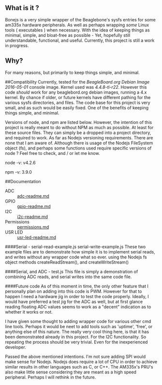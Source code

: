 ## What is it ?
Bonejs is a very simple wrapper of the Beaglebone's sysfs entries for some am335x
hardware peripherals.  As well as perhaps wrapping *some* Linux tools
( executables ) when necessary. With the idea of keeping things as minimal, simple,
and bloat-free as possible - Yet, hopefully still understandable, functional, and
useful. Currently, this project is still a work in progress.

## Why?
For many reasons, but primarily to keep things simple, and minimal.

##Compatibility
Currently, tested for the *BeagleBoard.org Debian Image 2016-05-01* console image. Kernel used was *4.4.8-ti-r22*. However this code *should* work for any beaglebord.org debian images, running a 4.x kernel. By chance if older, or future kernels have different pathing for the various sysfs directories, and files. The code base for this project is very small, and as such would be easily fixed. One of the benefits of keeping things simple, and minimal.

Versions of node, and npm are listed below. However, the intention of this project is really meant to do without NPM as much as possible. At least for these source files. They can simply be a dropped into a project directory, and required to work. As far as Nodejs versioning requirements. There are none that I am aware of. Although there is usage of the Nodejs FileSystem object (fs), and perhaps some functions used require specific versions of node ? Feel free to check, and / or let me know.

node -v: v4.2.6

npm -v: 3.9.0

##Documentation

<dl>
	<dt>ADC</dt>
	<dd><a href="https://github.com/wphermans/Bonejs/blob/master/documentation/adc-readme.md">adc-readme.md</a></dd>
	<dt>GPIO</dt>
	<dd><a href="https://github.com/wphermans/Bonejs/blob/master/documentation/gpio-readme.md">gpio-readme.md</a></dd>
	<dt>I2C</dt>
	<dd><a href="https://github.com/wphermans/Bonejs/blob/master/documentation/i2c-readme.md">i2c-readme.md</a></dd>
	<dt>Permissions</dt>
	<dd><a href="https://github.com/wphermans/Bonejs/blob/master/documentation/permissions.md">permissions.md</a></dd>
	<dt>USR LED</dt>
	<dd><a href="https://github.com/wphermans/Bonejs/blob/master/documentation/usr-led-readme.md">usr-led-readme.md</a></dd>
</dl>

####Serial - serial-read-example.js serial-write-example.js
These two example files are to demonstrate how simple it is to implement serial reads, and writes without any wrapper code what so ever. using the Nodejs fs object methods createReadStream(), and createWriteStream()

####Serial, and ADC - test.js
This file is simply a demonstration of combining ADC reads, and serial writes into the same code file.

####Future code
As of this moment in time, the only other feature that I personally plan on adding into this code is PWM. However for that to happen I need a hardware jig in order to test the code properly. Ideally, I would have preferred a test jig for the ADC as well, but at first glance reading floating ADC values seems to work as a "decent" indication as to whether it works or not.

I have given some thought to adding wrapper code for various other cmd line tools. Perhaps it would be neet to add tools such as 'uptime', 'free', or anything else of this nature. The really very cool thing here, is that it has been demonstrated already in this project. For the I2C functionality. So repeating the process should be very trivial. Even for the inexperienced developer.

Passed the above mentioned intentions. I'm not sure adding SPI would make sense for Nodejs. Nodejs does require a lot of CPU in order to achieve similar results in other languages such as C, or C++. The AM335x's PRU's also make little sense considering they are meant as a high speed peripheral. Perhaps I will rethink in the future.